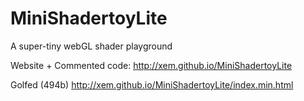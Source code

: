MiniShadertoyLite
==

A super-tiny webGL shader playground

Website + Commented code:
http://xem.github.io/MiniShadertoyLite

Golfed (494b)
http://xem.github.io/MiniShadertoyLite/index.min.html